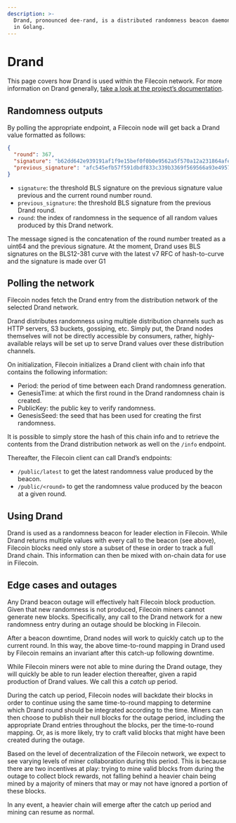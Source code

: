 ```yaml
---
description: >-
  Drand, pronounced dee-rand, is a distributed randomness beacon daemon written
  in Golang.
---
```


# Drand

This page covers how Drand is used within the Filecoin network. For more information on Drand generally, [take a look at the project’s documentation](https://drand.love/about/).

## Randomness outputs

By polling the appropriate endpoint, a Filecoin node will get back a Drand value formatted as follows:

```json
{
  "round": 367,
  "signature": "b62dd642e939191af1f9e15bef0f0b0e9562a5f570a12a231864afe468377e2a6424a92ccfc34ef1471cbd58c37c6b020cf75ce9446d2aa1252a090250b2b1441f8a2a0d22208dcc09332eaa0143c4a508be13de63978dbed273e3b9813130d5",
  "previous_signature": "afc545efb57f591dbdf833c339b3369f569566a93e49578db46b6586299422483b7a2d595814046e2847494b401650a0050981e716e531b6f4b620909c2bf1476fd82cf788a110becbc77e55746a7cccd47fb171e8ae2eea2a22fcc6a512486d"
}
```

* `signature`: the threshold BLS signature on the previous signature value previous and the current round number round.
* `previous_signature`: the threshold BLS signature from the previous Drand round.
* `round`: the index of randomness in the sequence of all random values produced by this Drand network.

The message signed is the concatenation of the round number treated as a uint64 and the previous signature. At the moment, Drand uses BLS signatures on the BLS12-381 curve with the latest v7 RFC of hash-to-curve and the signature is made over G1

## Polling the network

Filecoin nodes fetch the Drand entry from the distribution network of the selected Drand network.

Drand distributes randomness using multiple distribution channels such as HTTP servers, S3 buckets, gossiping, etc. Simply put, the Drand nodes themselves will not be directly accessible by consumers, rather, highly-available relays will be set up to serve Drand values over these distribution channels.

On initialization, Filecoin initializes a Drand client with chain info that contains the following information:

* Period: the period of time between each Drand randomness generation.
* GenesisTime: at which the first round in the Drand randomness chain is created.
* PublicKey: the public key to verify randomness.
* GenesisSeed: the seed that has been used for creating the first randomness.

It is possible to simply store the hash of this chain info and to retrieve the contents from the Drand distribution network as well on the `/info` endpoint.

Thereafter, the Filecoin client can call Drand’s endpoints:

* `/public/latest` to get the latest randomness value produced by the beacon.
* `/public/<round>` to get the randomness value produced by the beacon at a given round.

## Using Drand

Drand is used as a randomness beacon for leader election in Filecoin. While Drand returns multiple values with every call to the beacon (see above), Filecoin blocks need only store a subset of these in order to track a full Drand chain. This information can then be mixed with on-chain data for use in Filecoin.

## Edge cases and outages

Any Drand beacon outage will effectively halt Filecoin block production. Given that new randomness is not produced, Filecoin miners cannot generate new blocks. Specifically, any call to the Drand network for a new randomness entry during an outage should be blocking in Filecoin.

After a beacon downtime, Drand nodes will work to quickly catch up to the current round. In this way, the above time-to-round mapping in Drand used by Filecoin remains an invariant after this catch-up following downtime.

While Filecoin miners were not able to mine during the Drand outage, they will quickly be able to run leader election thereafter, given a rapid production of Drand values. We call this a _catch up_ period.

During the catch up period, Filecoin nodes will backdate their blocks in order to continue using the same time-to-round mapping to determine which Drand round should be integrated according to the time. Miners can then choose to publish their null blocks for the outage period, including the appropriate Drand entries throughout the blocks, per the time-to-round mapping. Or, as is more likely, try to craft valid blocks that might have been created during the outage.

Based on the level of decentralization of the Filecoin network, we expect to see varying levels of miner collaboration during this period. This is because there are two incentives at play: trying to mine valid blocks from during the outage to collect block rewards, not falling behind a heavier chain being mined by a majority of miners that may or may not have ignored a portion of these blocks.

In any event, a heavier chain will emerge after the catch up period and mining can resume as normal.
